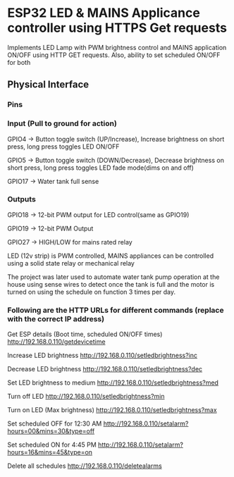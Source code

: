 # ESP32 LED & MAINS Applicance controller using HTTPS Get requests

Implements LED Lamp with PWM brightness control and MAINS application ON/OFF using HTTP GET requests. 
Also, ability to set scheduled ON/OFF for both

## Physical Interface

### Pins

### Input (Pull to ground for action)

GPIO4 -> Button toggle switch (UP/Increase), Increase brightness on short press, long press toggles LED ON/OFF

GPIO5 -> Button toggle switch (DOWN/Decrease), Decrease brightness on short press, long press toggles LED fade mode(dims on and off)

GPIO17 -> Water tank full sense

### Outputs 

GPIO18 -> 12-bit PWM output for LED control(same as GPIO19)

GPIO19 -> 12-bit PWM Output

GPIO27 -> HIGH/LOW for mains rated relay

LED (12v strip) is PWM controlled, MAINS appliances can be controlled using a solid state relay or mechanical relay

The project was later used to automate water tank pump operation at the house using sense wires to detect once the tank is full and the motor is turned on using the schedule on function 3 times per day.

### Following are the HTTP URLs for different commands (replace with the correct IP address)

Get ESP details (Boot time, scheduled ON/OFF times)
http://192.168.0.110/getdevicetime

Increase LED brightness
http://192.168.0.110/setledbrightness?inc

Decrease LED brightness
http://192.168.0.110/setledbrightness?dec

Set LED brightness to medium
http://192.168.0.110/setledbrightness?med

Turn off LED
http://192.168.0.110/setledbrightness?min

Turn on LED (Max brightness)
http://192.168.0.110/setledbrightness?max

Set scheduled OFF for 12:30 AM 
http://192.168.0.110/setalarm?hours=00&mins=30&type=off

Set scheduled ON for 4:45 PM 
http://192.168.0.110/setalarm?hours=16&mins=45&type=on

Delete all schedules
http://192.168.0.110/deletealarms


